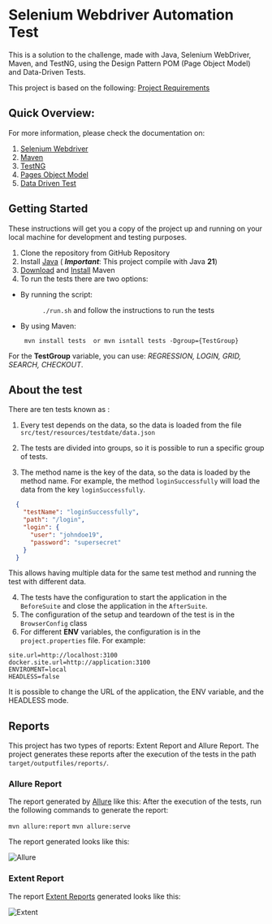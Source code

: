 # Selenium Webdriver Automation Test

This is a solution to the challenge, made with Java, Selenium WebDriver, Maven, and TestNG, using the Design Pattern POM (Page Object Model) and Data-Driven Tests.

This project is based on the following: [Project Requirements](../README.md)

## Quick Overview:
For more information, please check the documentation on:

1. [Selenium Webdriver](https://www.seleniumhq.org/docs/03_webdriver.jsp)
2. [Maven](https://maven.apache.org/index.html)
3. [TestNG](https://testng.org/doc/index.html)
4. [Pages Object Model](https://medium.com/tech-tajawal/page-object-model-pom-design-pattern-f9588630800b)
5. [Data Driven Test](https://www.browserstack.com/guide/data-driven-framework-in-selenium)


## Getting Started


These instructions will get you a copy of the project up and running on your local machine for development and testing purposes.

1. Clone the repository from GitHub Repository
2. Install [Java](https://www.oracle.com/java/technologies/javase/jdk11-archive-downloads.html)  ( _**Important**_:  This project compile with Java **21**)
3. [Download](https://maven.apache.org/download.cgi) and [Install](https://maven.apache.org/install.html) Maven
4. To run the tests there are two options:
- By running the script:

  `       ./run.sh ` and follow the instructions to run the tests


   
- By using Maven:
     
  ` mvn install tests  or mvn isntall tests -Dgroup={TestGroup}`


For the **TestGroup** variable, you can use: _REGRESSION, LOGIN, GRID, SEARCH, CHECKOUT_.


## About the test

There are ten tests known as :

1. Every test depends on the data, so the data is loaded from the file  `src/test/resources/testdate/data.json`
2. The tests are divided into groups, so it is possible to run a specific group of tests.

3. The method name is the key of the data, so the data is loaded by the method name. 
For example, the method `loginSuccessfully` will load the data from the key `loginSuccessfully`.
```json 
  {
    "testName": "loginSuccessfully",
    "path": "/login",
    "login": {
      "user": "johndoe19",
      "password": "supersecret"
    }
  }
``` 
This allows having multiple data for the same test method and running the test with different data.

4. The tests have the configuration to start the application in the `BeforeSuite` and close the application in the `AfterSuite`.
5. The configuration of the setup and teardown of the test is in the `BrowserConfig` class
6. For different **ENV** variables, the configuration is in the `project.properties` file.
 For example:
```properties
site.url=http://localhost:3100
docker.site.url=http://application:3100
ENVIROMENT=local
HEADLESS=false
```
It is possible to change the URL of the application, the ENV variable, and the HEADLESS mode.

## Reports
This project has two types of reports: Extent Report and Allure Report.
The project generates these reports after the execution of the tests in the path `target/outputfiles/reports/`.

### Allure Report
The report generated by [Allure](https://docs.qameta.io/allure/) like this:
After the execution of the tests, run the following commands to generate the report:

  `mvn allure:report`
  `mvn allure:serve`

The report generated looks like this:

![Allure](https://github.com/user-attachments/assets/f8da0910-4fbb-4d9a-9320-508282067eaa)

### Extent Report
The report [Extent Reports](https://www.extentreports.com/docs/versions/5/java/index.html) generated looks like this:

![Extent](https://github.com/user-attachments/assets/0fa5952d-f5a2-4e99-b228-0e8187589ea8)


